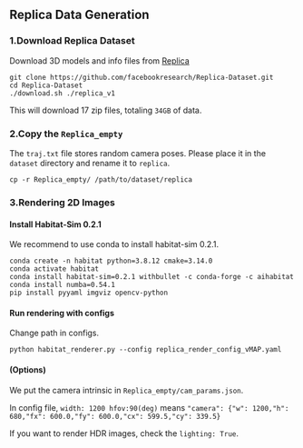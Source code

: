 ## Replica Data Generation

### 1.Download Replica Dataset
Download 3D models and info files from [Replica](https://github.com/facebookresearch/Replica-Dataset)

```
git clone https://github.com/facebookresearch/Replica-Dataset.git
cd Replica-Dataset
./download.sh ./replica_v1
```

This will download 17 zip files, totaling `34GB` of data.

### 2.Copy the `Replica_empty`
The `traj.txt` file stores random camera poses. Please place it in the `dataset` directory and rename it to `replica`.
```
cp -r Replica_empty/ /path/to/dataset/replica
```

### 3.Rendering 2D Images

####  Install Habitat-Sim 0.2.1
We recommend to use conda to install habitat-sim 0.2.1.
```angular2html
conda create -n habitat python=3.8.12 cmake=3.14.0
conda activate habitat
conda install habitat-sim=0.2.1 withbullet -c conda-forge -c aihabitat 
conda install numba=0.54.1
pip install pyyaml imgviz opencv-python
```

#### Run rendering with configs
Change path in configs.
```
python habitat_renderer.py --config replica_render_config_vMAP.yaml 
```

#### (Options)
We put the camera intrinsic in `Replica_empty/cam_params.json`.

In config file, `width: 1200 hfov:90(deg)` means `"camera": {"w": 1200,"h": 680,"fx": 600.0,"fy": 600.0,"cx": 599.5,"cy": 339.5}`

If you want to render HDR images, check the `lighting: True`.
